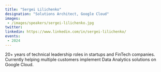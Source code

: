 ```yaml
---
title: "Sergei Lilichenko"
designation: "Solutions Architect, Google Cloud"
images:
 - /images/speakers/sergei-lilichenko.jpg
twitter: 
linkedin: https://www.linkedin.com/in/sergei-lilichenko/
events:
 - 2024
---
```


20+ years of technical leadership roles in startups and FinTech companies. Currently helping multiple customers implement Data Analytics solutions on Google Cloud.